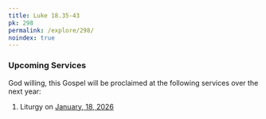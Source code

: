 ```yaml
---
title: Luke 18.35-43
pk: 298
permalink: /explore/298/
noindex: true
---
```


### Upcoming Services

God willing, this Gospel will be proclaimed at the following services over the next year:


1. Liturgy on [January, 18, 2026](https://orthocal.info/readings/gregorian/2026/01/18/)
